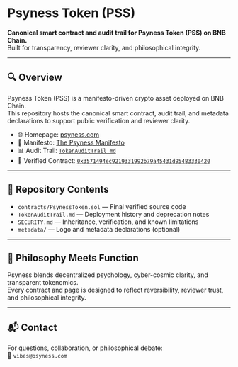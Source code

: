 # Psyness Token (PSS)

**Canonical smart contract and audit trail for Psyness Token (PSS) on BNB Chain.**  
Built for transparency, reviewer clarity, and philosophical integrity.

---

## 🔍 Overview

Psyness Token (PSS) is a manifesto-driven crypto asset deployed on BNB Chain.  
This repository hosts the canonical smart contract, audit trail, and metadata declarations to support public verification and reviewer clarity.

- 🌐 Homepage: [psyness.com](https://psyness.com)
- 📜 Manifesto: [The Psyness Manifesto](https://psyness.com/the-psyness-pss-manifesto-awakening-the-psyche-in-a-cyber-cosmic-age)
- 📊 Audit Trail: [`TokenAuditTrail.md`](./TokenAuditTrail.md)
- 🔗 Verified Contract: [`0x3571494ec9219331992b79a45431d95483330420`](https://bscscan.com/token/0x3571494ec9219331992b79a45431d95483330420)

---

## 📁 Repository Contents

- `contracts/PsynessToken.sol` — Final verified source code
- `TokenAuditTrail.md` — Deployment history and deprecation notes
- `SECURITY.md` — Inheritance, verification, and known limitations
- `metadata/` — Logo and metadata declarations (optional)

---

## 🧠 Philosophy Meets Function

Psyness blends decentralized psychology, cyber-cosmic clarity, and transparent tokenomics.  
Every contract and page is designed to reflect reversibility, reviewer trust, and philosophical integrity.

---

## 📬 Contact

For questions, collaboration, or philosophical debate:  
📧 `vibes@psyness.com`

